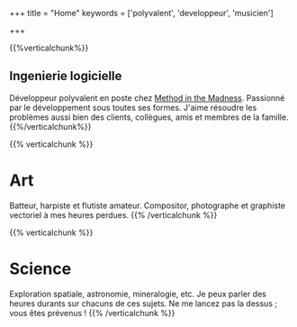 +++
title = "Home"
keywords = ['polyvalent', 'developpeur', 'musicien']

+++

{{%verticalchunk%}}
## Ingenierie logicielle

Développeur polyvalent en poste chez [Method in the Madness](https://www.methodinthemadness.eu). 
Passionné par le développement sous toutes ses formes. J'aime résoudre les problèmes aussi bien
des clients, collègues, amis et membres de la famille.
{{%/verticalchunk%}}


{{% verticalchunk %}}
# Art

Batteur, harpiste et flutiste amateur. Compositor, photographe et graphiste vectoriel à mes heures perdues.
{{% /verticalchunk %}}

{{% verticalchunk %}}
# Science

Exploration spatiale, astronomie, mineralogie, etc. Je peux parler des heures durants sur chacuns de
ces sujets. Ne me lancez pas la dessus&nbsp;; vous êtes prévenus !
{{% /verticalchunk %}}